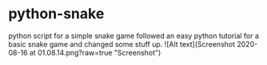 # python-snake
python script for a simple snake game
followed an easy python tutorial for a basic snake game and changed some stuff up.
![Alt text](Screenshot 2020-08-16 at 01.08.14.png?raw=true "Screenshot")
